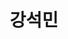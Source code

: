 ---
# Display name
title: 강석민

# Name pronunciation (optional)
name_pronunciation: ''

# Full name (for SEO)
first_name: 석민
last_name: 강

# Pronouns (optional)
pronouns: 姜錫旼

# Status emoji
status: 
  icon: 💻

# Is this the primary user of the site?
superuser: true

# Highlight the author in author lists? (true/false)
highlight_name: true

# Role/position/tagline
role: 초급 개발자

# Organizations/Affiliations to display in Biography blox
organizations:
  - name: 블로그
    url: https://blog.naver.com/kksm021

# Social network links
# Need to use another icon? Simply download the SVG icon to your `assets/media/icons/` folder.
profiles:
  - icon: at-symbol
    url: 'mailto:kksm021@gmail.com'
    label: 'E-mail Me'
  - icon: brands/instagram
    url: https://www.instagram.com/gangsuckmin
  - icon: brands/github
    url: https://github.com/gangsuckmin

interests:
  - C
  - C++
  - C#
  - Java
  - Python
  - HTML
  - CSS
  - JavaScript
  - TypeScript
  - Swift
  - Vue
  - React
  - Spring
  - MySQL
  - MongoDB
  - Git
  - Linux
  - AWS

education:
  - area: 컴퓨터공학부
    institution: 컴퓨터공학 전공
    url: 'https://csai.jbnu.ac.kr'
    date_start: 2021-03-01
    date_end: 
    summary: |
      전북대학교 컴퓨터공학부 3학년
  
  - area: WHO
    institution: 컴공 학술 동아리
    date_start: 2025-03-01
    date_end: 
    summary: |
      전북대학교 컴퓨터공학부 학술 동아리
      
  - area: 견우직녀
    institution: 공대 밴드 동아리
    url: 'https://www.youtube.com/@견우직녀-r2m'
    date_start: 2022-03-01
    date_end: 2023-01-01
    summary: |
      전북대학교 공과대학 밴드 동아리



# Skills
# Add your own SVG icons to `assets/media/icons/`
skills:
  - name: 관심사
    items:
      - name: Python & PyTorch
        description: ''
        percent: 95
        icon: code-bracket
      - name: Machine Learning
        description: ''
        percent: 100
        icon: chart-bar
      - name: Cloud Computing (AWS/GCP)
        description: ''
        percent: 85
        icon: cloud
  - name: 진로
    color: '#eeac02'
    color_border: '#f0bf23'
    items:
      - name: Hiking in the Rockies
        description: ''
        percent: 80
        icon: person-simple-walk
      - name: Building Custom PCs
        description: ''
        percent: 90
        icon: cpu-chip
      - name: Sci-Fi Reading
        description: ''
        percent: 70
        icon: book-open
  - name: 목표
    color: '#eeac02'
    color_border: '#f0bf23'
    items:
      - name: Hiking in the Rockies
        description: ''
        percent: 80
        icon: person-simple-walk
      - name: Building Custom PCs
        description: ''
        percent: 90
        icon: cpu-chip
      - name: Sci-Fi Reading
        description: ''
        percent: 70
        icon: book-open

languages:
  - name: 한국어
    percent: 50
  - name: 영어
    percent: 50
---